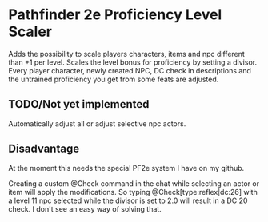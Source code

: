 # Pathfinder 2e Proficiency Level Scaler

Adds the possibility to scale players characters, items and npc different than +1 per level.
Scales the level bonus for proficiency by setting a divisor. Every player character, newly created NPC, DC check in descriptions and the untrained proficiency you get from some feats are adjusted.

## TODO/Not yet implemented

Automatically adjust all or adjust selective npc actors.

## Disadvantage

At the moment this needs the special PF2e system I have on my github.

Creating a custom @Check command in the chat while selecting an actor or item will apply the modifications. So typing @Check[type:reflex|dc:26] with a level 11 npc selected while the divisor is set to 2.0 will result in a DC 20 check. I don't see an easy way of solving that.
